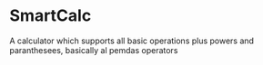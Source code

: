 # SmartCalc
A calculator which supports all basic operations plus powers and paranthesees, basically al pemdas operators
